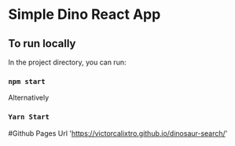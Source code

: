 # Simple Dino React App



## To run locally

In the project directory, you can run:

### `npm start`

Alternatively

### `Yarn Start`

#Github Pages Url
'https://victorcalixtro.github.io/dinosaur-search/'
